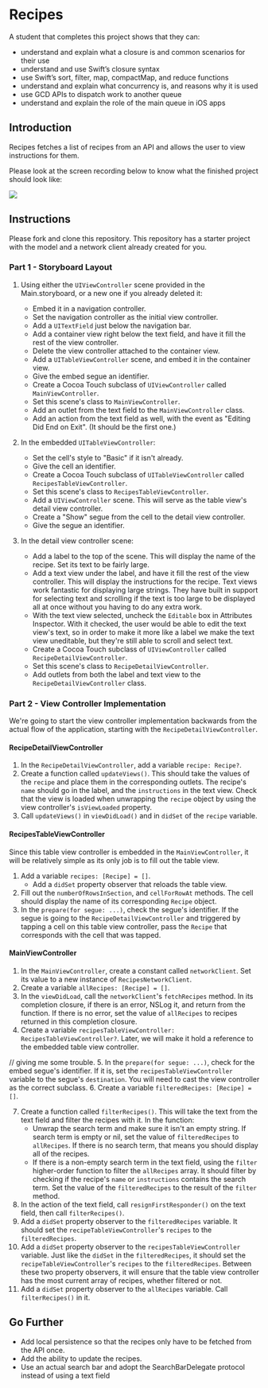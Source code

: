 # Recipes

A student that completes this project shows that they can:

- understand and explain what a closure is and common scenarios for their use
- understand and use Swift’s closure syntax
- use Swift’s sort, filter, map, compactMap, and reduce functions
- understand and explain what concurrency is, and reasons why it is used
- use GCD APIs to dispatch work to another queue
- understand and explain the role of the main queue in iOS apps

## Introduction

Recipes fetches a list of recipes from an API and allows the user to view instructions for them.

Please look at the screen recording below to know what the finished project should look like:

![](https://user-images.githubusercontent.com/16965587/43731698-8ece680e-996c-11e8-8545-c92fc2c77fed.gif)

## Instructions

Please fork and clone this repository. This repository has a starter project with the model and a network client already created for you.

### Part 1 - Storyboard Layout

1. Using either the `UIViewController` scene provided in the Main.storyboard, or a new one if you already deleted it:
    - Embed it in a navigation controller. 
    - Set the navigation controller as the initial view controller.
    - Add a `UITextField` just below the navigation bar.
    - Add a container view right below the text field, and have it fill the rest of the view controller.
    - Delete the view controller attached to the container view. 
    - Add a `UITableViewController` scene, and embed it in the container view. 
    - Give the embed segue an identifier.
    - Create a Cocoa Touch subclass of `UIViewController` called `MainViewController`. 
    - Set this scene's class to `MainViewController`.
    - Add an outlet from the text field to the `MainViewController` class. 
    - Add an action from the text field as well, with the event as "Editing Did End on Exit". (It should be the first one.)

2. In the embedded `UITableViewController`:
    - Set the cell's style to "Basic" if it isn't already.
    - Give the cell an identifier.
    - Create a Cocoa Touch subclass of `UITableViewController` called `RecipesTableViewController`. 
    - Set this scene's class to `RecipesTableViewController`.
    - Add a `UIViewController` scene. This will serve as the table view's detail view controller.
    - Create a "Show" segue from the cell to the detail view controller. 
    - Give the segue an identifier.

3. In the detail view controller scene:
    - Add a label to the top of the scene. This will display the name of the recipe. Set its text to be fairly large.
    - Add a text view under the label, and have it fill the rest of the view controller. This will display the instructions for the recipe. Text views work fantastic for displaying large strings. They have built in support for selecting text and scrolling if the text is too large to be displayed all at once without you having to do any extra work. 
    - With the text view selected, uncheck the `Editable` box in Attributes Inspector. With it checked, the user would be able to edit the text view's text, so in order to make it more like a label we make the text view uneditable, but they're still able to scroll and select text.
    - Create a Cocoa Touch subclass of `UIViewController` called `RecipeDetailViewController`. 
    - Set this scene's class to `RecipeDetailViewController`.
    - Add outlets from both the label and text view to the `RecipeDetailViewController` class.

### Part 2 - View Controller Implementation

We're going to start the view controller implementation backwards from the actual flow of the application, starting with the `RecipeDetailViewController`. 

#### RecipeDetailViewController

1. In the `RecipeDetailViewController`, add a variable `recipe: Recipe?`.
2. Create a function called `updateViews()`. This should take the values of the `recipe` and place them in the corresponding outlets. The recipe's `name` should go in the label, and the `instructions` in the text view. Check that the view is loaded when unwrapping the `recipe` object by using the view controller's `isViewLoaded` property.
3. Call `updateViews()` in `viewDidLoad()` and in `didSet` of the `recipe` variable.

#### RecipesTableViewController

Since this table view controller is embedded in the `MainViewController`, it will be relatively simple as its only job is to fill out the table view.

1. Add a variable `recipes: [Recipe] = []`. 
    - Add a `didSet` property observer that reloads the table view.
2. Fill out the `numberOfRowsInSection`, and `cellForRowAt` methods. The cell should display the name of its corresponding `Recipe` object.
3. In the `prepare(for segue: ...)`, check the segue's identifier. If the segue is going to the `RecipeDetailViewController` and triggered by tapping a cell on this table view controller, pass the `Recipe` that corresponds with the cell that was tapped.

#### MainViewController

1. In the `MainViewController`, create a constant called `networkClient`. Set its value to a new instance of `RecipesNetworkClient`.
2. Create a variable `allRecipes: [Recipe] = []`.
3. In the `viewDidLoad`, call the `networkClient`'s `fetchRecipes` method. In its completion closure, if there is an error, NSLog it, and return from the function. If there is no error, set the value of `allRecipes` to recipes returned in this completion closure.
4. Create a variable `recipesTableViewController: RecipesTableViewController?`. Later, we will make it hold a reference to the embedded table view controller.

// giving me some trouble.
5. In the `prepare(for segue: ...)`, check for the embed segue's identifier. If it is, set the `recipesTableViewController` variable to the segue's `destination`. You will need to cast the view controller as the correct subclass.
6. Create a variable `filteredRecipes: [Recipe] = []`. 

7. Create a function called `filterRecipes()`. This will take the text from the text field and filter the recipes with it. In the function:
    - Unwrap the search term and make sure it isn't an empty string. If search term is empty or nil, set the value of `filteredRecipes` to `allRecipes`. If there is no search term, that means you should display all of the recipes.
    - If there is a non-empty search term in the text field, using the `filter` higher-order function to filter the `allRecipes` array. It should filter by checking if the recipe's `name` or `instructions` contains the search term. Set the value of the `filteredRecipes` to the result of the `filter` method.
8. In the action of the text field, call `resignFirstResponder()` on the text field, then call `filterRecipes()`.
9. Add a `didSet` property observer to the `filteredRecipes` variable. It should set the `recipeTableViewController`'s `recipes` to the `filteredRecipes`.
10. Add a `didSet` property observer to the `recipesTableViewController` variable. Just like the `didSet` in the `filteredRecipes`, it should set the `recipeTableViewController`'s `recipes` to the `filteredRecipes`.  Between these two property observers, it will ensure that the table view controller has the most current array of recipes, whether filtered or not.
11. Add a `didSet` property observer to the `allRecipes` variable. Call `filterRecipes()` in it.

## Go Further

- Add local persistence so that the recipes only have to be fetched from the API once.
- Add the ability to update the recipes.
- Use an actual search bar and adopt the SearchBarDelegate protocol instead of using a text field
